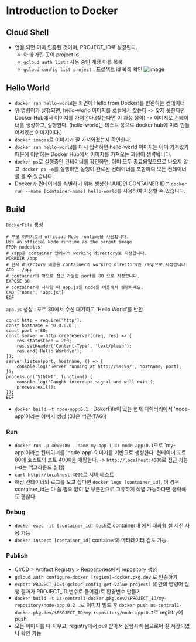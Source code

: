 # Introduction to Docker
## Cloud Shell
- 연결 되면 이미 인증된 것이며, PROJECT_ID로 설정된다.
  - 아래 가린 곳이 project id
  - `gcloud auth list` : 사용 중인 계정 이름 목록
  - `gcloud config list project` : 프로젝트 id 목록 확인
  ![image](https://user-images.githubusercontent.com/63632349/236442585-32cc3838-bad7-42ae-ba41-01a526f80c23.png)
  
## Hello World
- `docker run hello-world`는 화면에 Hello from Docker!를 반환하는 컨테이너
- 위 명령어가 실행되면, hello-world 이미지를 로컬에서 찾는다 -> 찾지 못한다면 Docker Hub에서 이미지를 가져온다.(찾는다면 이 과정 생략) -> 이미지로 컨테이너를 생성하고, 실행한다. (hello-world는 테스트 용으로 docker hub에 미리 만들어져있는 이미지이다.)
- `docker images`로 이미지가 잘 가져와졌는지 확인한다.
- `docker run hello-world`를 다시 입력하면 hello-world 이미지는 이미 가져왔기 때문에 이번에는 Docker Hub에서 이미지를 가져오는 과정이 생략됩니다.
- `docker ps`로 실행중인 컨테이너를 확인하면, 이미 모두 종료되었으므로 나오지 않고, `docker ps -a`를 실행하면 실행이 완료된 컨테이너를 포함하여 모든 컨테이너를 볼 수 있습니다.
-  Docker가 컨테이너를 식별하기 위해 생성한 UUID인 CONTAINER ID는 `docker run --name [container-name] hello-world`를 사용하여 지정할 수 있습니다.

## Build
`DockerFile` 생성
```
# 부모 이미지로써 official Node runtime을 사용합니다.
Use an official Node runtime as the parent image
FROM node:lts
# /app을 container 안에서의 working directory로 지정합니다.
WORKDIR /app
# 현재 directory 내용을 container의 working directory인 /app으로 지정합니다.
ADD . /app
# container의 밖으로 접근 가능한 port를 80 으로 지정합니다.
EXPOSE 80
# container가 시작할 때 app.js를 node를 이용해서 실행하세요.
CMD ["node", "app.js"]
EOF
```
`app.js` 생성 : 포트 80에서 수신 대기하고 'Hello World'를 반환
```
const http = require('http');
const hostname = '0.0.0.0';
const port = 80;
const server = http.createServer((req, res) => {
    res.statusCode = 200;
    res.setHeader('Content-Type', 'text/plain');
    res.end('Hello World\n');
});
server.listen(port, hostname, () => {
    console.log('Server running at http://%s:%s/', hostname, port);
});
process.on('SIGINT', function() {
    console.log('Caught interrupt signal and will exit');
    process.exit();
});
EOF
```
- `docker build -t node-app:0.1 .`DokerFile이 있는 현재 디렉터리에서 'node-app'이라는 이미지 생성 (0.1은 버전(TAG))

### Run
- `docker run -p 4000:80 --name my-app (-d) node-app:0.1`으로 'my-app'이라는 컨테이너를 'node-app' 이미지를 기반으로 생성한다. 컨테이너 포트 80에 호스트의 포트 4000을 매핑한다. -> `http://localhost:4000`로 접근 가능 (-d는 백그라운드 실행)
- `curl http://localhost:4000`로 서버 테스트
- 해당 컨테이너의 로그를 보고 싶다면 `docker logs [container_id]`, 이 경우 container_id는 다 쓸 필요 없이 앞 부분만으로 고유하게 식별 가능하다면 생략해도 괜찮다.

### Debug
- `docker exec -it [container_id] bash`로 container내 에서 대화형 셀 세션 사용 가능
- `docker inspect [container_id]` container의 메타데이터 검토 가능

### Publish
- CI/CD > Artifact Registry > Repositories에서 repository 생성
-  `gcloud auth configure-docker [region]-docker.pkg.dev` 로 인증하기
-  `export PROJECT_ID=$(gcloud config get-value project)` (()안의 명령어 실행 결과가 PROJECT_ID 변수로 들어감)로 환경변수 만들기
-  `docker build -t us-central1-docker.pkg.dev/$PROJECT_ID/my-repository/node-app:0.2 .`로 이미지 빌드 후 `docker push us-central1-docker.pkg.dev/$PROJECT_ID/my-repository/node-app:0.2`로 registry에 push
-  모든 이미지를 다 지우고, registry에서 pull 받아서 실행시켜 봄으로써 잘 저장되었나 확인 가능



